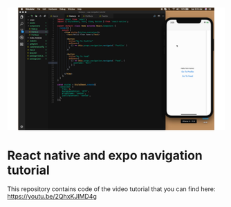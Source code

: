 ![React native and expo navigation tutorial](react-native-navigation.jpg)

# React native and expo navigation tutorial

This repository contains code of the video tutorial that you can find here: https://youtu.be/2QhxKJlMD4g 

